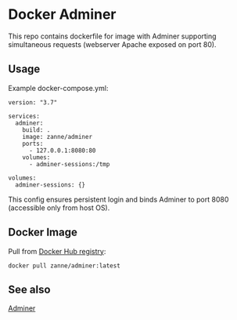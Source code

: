 # Docker Adminer

This repo contains dockerfile for image with Adminer supporting simultaneous requests (webserver Apache exposed on port 80).

## Usage

Example docker-compose.yml:

```
version: "3.7"

services:
  adminer:
    build: .
    image: zanne/adminer
    ports:
      - 127.0.0.1:8080:80
    volumes:
      - adminer-sessions:/tmp

volumes:
  adminer-sessions: {}
```

This config ensures persistent login and binds Adminer to port 8080 (accessible only from host OS).

## Docker Image

Pull from [Docker Hub registry](https://cloud.docker.com/repository/registry-1.docker.io/zanne/adminer): 

`docker pull zanne/adminer:latest`

## See also

[Adminer](https://www.adminer.org)
